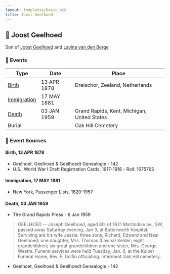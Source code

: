 ```yaml
---
layout: templates/basic.njk
title: Joost Geelhoed
---
```

## 🔵 Joost Geelhoed

Son of [Joost Geelhoed](/people/7/73673934) and [Lavina van den Berge](/people/7/71558365)

### 📆 Events

Type | Date | Place
------ | ------ | ------
[Birth](#event-event-2) | 13 APR 1878 | Dreischor, Zeeland, Netherlands
[Immigration](#event-event-0) | 17 MAY 1881 |
[Death](#event-event-4) | 03 JAN 1959 | Grand Rapids, Kent, Michigan, United States
Burial |  | Oak Hill Cemetery

### 📰 Event Sources

#### <a id="event-event-2"></a> Birth, 13 APR 1878
* Geelhoet, Geelhoed & Geelhoedt Genealogie  - 142
* U.S., World War I Draft Registration Cards, 1917-1918  - Roll: 1675765

#### <a id="event-event-0"></a> Immigration, 17 MAY 1881
* New York, Passenger Lists, 1820-1957

#### <a id="event-event-4"></a> Death, 03 JAN 1959
* The Grand Rapids Press  - 6 Jan 1959
>   
  > GEELHOED -- Joseph Geelhoed, aged 80, of 1621 Martindale av., SW, passed away Saturday evening, Jan 3, at Butterworth hospital. Surviving are his wife Jessie; three sons, Richard, Edward and Neal Geelhoed; one daughter, Mrs. Thomas (Lavina) Kelder; eight grandchildren; six great grandchildren and one sister, Mrs. George Westra. Funeral services were held Tuesday, Jan. 6, at the Kuiper Funeral Home, Rev. F. Dolfin officiating. Interment Oak Hill cemetery.
* Geelhoet, Geelhoed & Geelhoedt Genealogie  - 142
